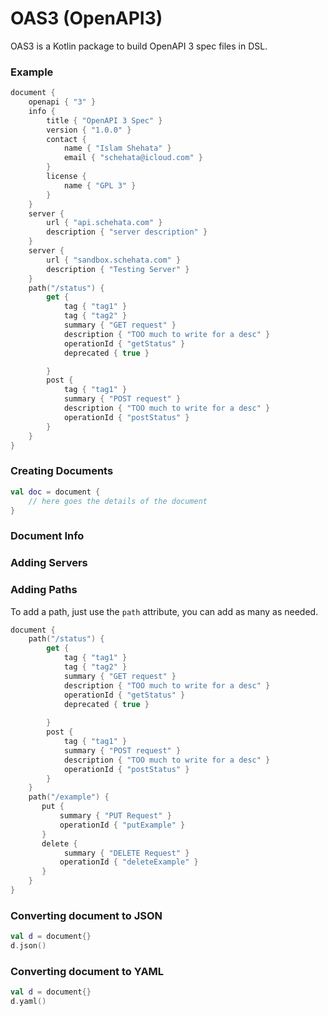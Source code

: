 # OAS3 (OpenAPI3)

OAS3 is a Kotlin package to build OpenAPI 3 spec files in DSL.


### Example

```kotlin
document {
    openapi { "3" }
    info {
        title { "OpenAPI 3 Spec" }
        version { "1.0.0" }
        contact {
            name { "Islam Shehata" }
            email { "schehata@icloud.com" }
        }
        license {
            name { "GPL 3" }
        }
    }
    server {
        url { "api.schehata.com" }
        description { "server description" }
    }
    server {
        url { "sandbox.schehata.com" }
        description { "Testing Server" }
    }
    path("/status") {
        get {
            tag { "tag1" }
            tag { "tag2" }
            summary { "GET request" }
            description { "TOO much to write for a desc" }
            operationId { "getStatus" }
            deprecated { true }

        }
        post {
            tag { "tag1" }
            summary { "POST request" }
            description { "TOO much to write for a desc" }
            operationId { "postStatus" }
        }
    }
}
```

### Creating Documents

```kotlin
val doc = document {
    // here goes the details of the document
}
```


### Document Info



### Adding Servers



### Adding Paths

To add a path, just use the `path` attribute, you can add as many as needed.

```kotlin
document {
    path("/status") {
        get {
            tag { "tag1" }
            tag { "tag2" }
            summary { "GET request" }
            description { "TOO much to write for a desc" }
            operationId { "getStatus" }
            deprecated { true }
    
        }
        post {
            tag { "tag1" }
            summary { "POST request" }
            description { "TOO much to write for a desc" }
            operationId { "postStatus" }
        }
    }
    path("/example") {
       put {
           summary { "PUT Request" }
           operationId { "putExample" }
       }
       delete {
            summary { "DELETE Request" }
           operationId { "deleteExample" }
       }
    }
}
```

### Converting document to JSON

```kotlin
val d = document{}
d.json()
```


### Converting document to YAML

```kotlin
val d = document{}
d.yaml()
```
